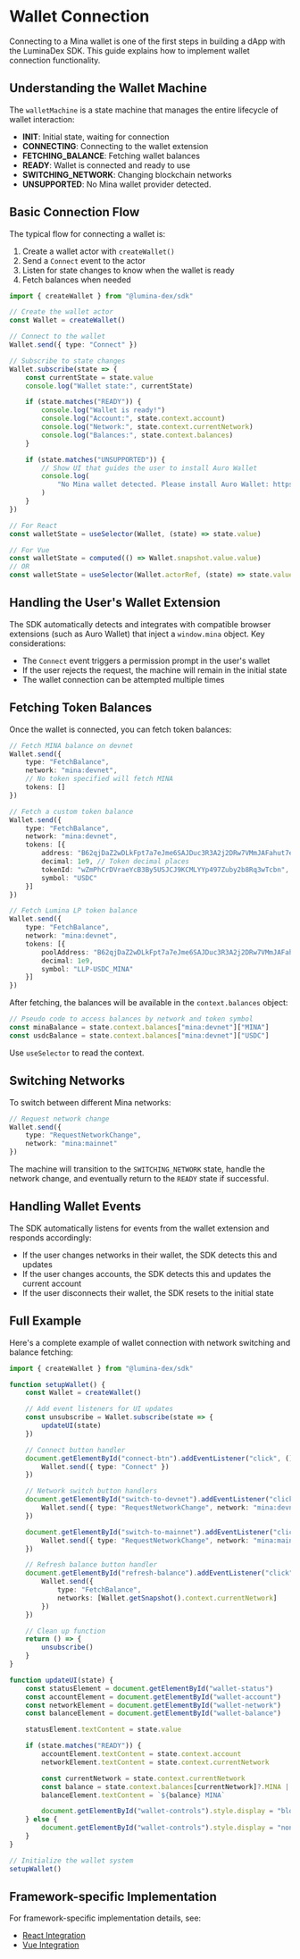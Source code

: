 # Wallet Connection

Connecting to a Mina wallet is one of the first steps in building a dApp with the LuminaDex SDK. This guide explains how to implement wallet connection functionality.

## Understanding the Wallet Machine

The `walletMachine` is a state machine that manages the entire lifecycle of wallet interaction:

- **INIT**: Initial state, waiting for connection
- **CONNECTING**: Connecting to the wallet extension
- **FETCHING_BALANCE**: Fetching wallet balances
- **READY**: Wallet is connected and ready to use
- **SWITCHING_NETWORK**: Changing blockchain networks
- **UNSUPPORTED**: No Mina wallet provider detected.

## Basic Connection Flow

The typical flow for connecting a wallet is:

1. Create a wallet actor with `createWallet()`
2. Send a `Connect` event to the actor
3. Listen for state changes to know when the wallet is ready
4. Fetch balances when needed

```ts
import { createWallet } from "@lumina-dex/sdk"

// Create the wallet actor
const Wallet = createWallet()

// Connect to the wallet
Wallet.send({ type: "Connect" })

// Subscribe to state changes
Wallet.subscribe(state => {
	const currentState = state.value
	console.log("Wallet state:", currentState)

	if (state.matches("READY")) {
		console.log("Wallet is ready!")
		console.log("Account:", state.context.account)
		console.log("Network:", state.context.currentNetwork)
		console.log("Balances:", state.context.balances)
	}

	if (state.matches("UNSUPPORTED")) {
		// Show UI that guides the user to install Auro Wallet
		console.log(
			"No Mina wallet detected. Please install Auro Wallet: https://www.aurowallet.com/"
		)
	}
})

// For React
const walletState = useSelector(Wallet, (state) => state.value)

// For Vue
const walletState = computed(() => Wallet.snapshot.value.value)
// OR
const walletState = useSelector(Wallet.actorRef, (state) => state.value)
```

## Handling the User's Wallet Extension

The SDK automatically detects and integrates with compatible browser extensions (such as Auro Wallet) that inject a `window.mina` object. Key considerations:

- The `Connect` event triggers a permission prompt in the user's wallet
- If the user rejects the request, the machine will remain in the initial state
- The wallet connection can be attempted multiple times

## Fetching Token Balances

Once the wallet is connected, you can fetch token balances:

```ts
// Fetch MINA balance on devnet
Wallet.send({
	type: "FetchBalance",
	network: "mina:devnet",
	// No token specified will fetch MINA
	tokens: []
})

// Fetch a custom token balance
Wallet.send({
	type: "FetchBalance",
	network: "mina:devnet",
	tokens: [{
		address: "B62qjDaZ2wDLkFpt7a7eJme6SAJDuc3R3A2j2DRw7VMmJAFahut7e8w",
		decimal: 1e9, // Token decimal places
		tokenId: "wZmPhCrDVraeYcB3By5USJCJ9KCMLYYp497Zuby2b8Rq3wTcbn",
		symbol: "USDC"
	}]
})

// Fetch Lumina LP token balance
Wallet.send({
	type: "FetchBalance",
	network: "mina:devnet",
	tokens: [{
		poolAddress: "B62qjDaZ2wDLkFpt7a7eJme6SAJDuc3R3A2j2DRw7VMmJAFahut7e8w",
		decimal: 1e9,
		symbol: "LLP-USDC_MINA"
	}]
})
```

After fetching, the balances will be available in the `context.balances` object:

```ts
// Pseudo code to access balances by network and token symbol
const minaBalance = state.context.balances["mina:devnet"]["MINA"]
const usdcBalance = state.context.balances["mina:devnet"]["USDC"]
```

Use `useSelector` to read the context.

## Switching Networks

To switch between different Mina networks:

```ts
// Request network change
Wallet.send({
	type: "RequestNetworkChange",
	network: "mina:mainnet"
})
```

The machine will transition to the `SWITCHING_NETWORK` state, handle the network change, and eventually return to the `READY` state if successful.

## Handling Wallet Events

The SDK automatically listens for events from the wallet extension and responds accordingly:

- If the user changes networks in their wallet, the SDK detects this and updates
- If the user changes accounts, the SDK detects this and updates the current account
- If the user disconnects their wallet, the SDK resets to the initial state

## Full Example

Here's a complete example of wallet connection with network switching and balance fetching:

```ts
import { createWallet } from "@lumina-dex/sdk"

function setupWallet() {
	const Wallet = createWallet()

	// Add event listeners for UI updates
	const unsubscribe = Wallet.subscribe(state => {
		updateUI(state)
	})

	// Connect button handler
	document.getElementById("connect-btn").addEventListener("click", () => {
		Wallet.send({ type: "Connect" })
	})

	// Network switch button handlers
	document.getElementById("switch-to-devnet").addEventListener("click", () => {
		Wallet.send({ type: "RequestNetworkChange", network: "mina:devnet" })
	})

	document.getElementById("switch-to-mainnet").addEventListener("click", () => {
		Wallet.send({ type: "RequestNetworkChange", network: "mina:mainnet" })
	})

	// Refresh balance button handler
	document.getElementById("refresh-balance").addEventListener("click", () => {
		Wallet.send({
			type: "FetchBalance",
			networks: [Wallet.getSnapshot().context.currentNetwork]
		})
	})

	// Clean up function
	return () => {
		unsubscribe()
	}
}

function updateUI(state) {
	const statusElement = document.getElementById("wallet-status")
	const accountElement = document.getElementById("wallet-account")
	const networkElement = document.getElementById("wallet-network")
	const balanceElement = document.getElementById("wallet-balance")

	statusElement.textContent = state.value

	if (state.matches("READY")) {
		accountElement.textContent = state.context.account
		networkElement.textContent = state.context.currentNetwork

		const currentNetwork = state.context.currentNetwork
		const balance = state.context.balances[currentNetwork]?.MINA || 0
		balanceElement.textContent = `${balance} MINA`

		document.getElementById("wallet-controls").style.display = "block"
	} else {
		document.getElementById("wallet-controls").style.display = "none"
	}
}

// Initialize the wallet system
setupWallet()
```

## Framework-specific Implementation

For framework-specific implementation details, see:

- [React Integration](/guide/react-integration)
- [Vue Integration](/guide/vue-integration)
